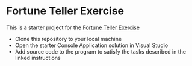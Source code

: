# Fortune Teller Exercise

This is a starter project for the [Fortune Teller Exercise](https://wecancodeit-materials.netlify.app/exercises/intro/fortune-teller/)

- Clone this repository to your local machine
- Open the starter Console Application solution in Visual Studio
- Add source code to the program to satisfy the tasks described in the linked instructions
